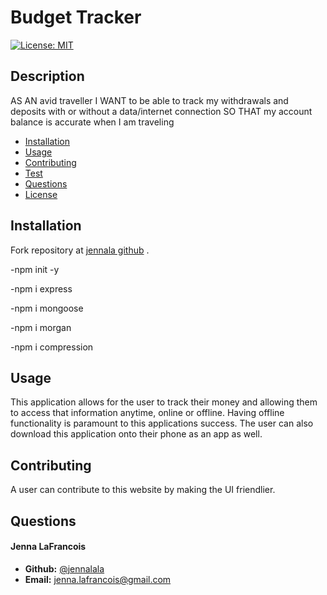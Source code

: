 # Budget Tracker

[![License: MIT](https://img.shields.io/badge/License-MIT-yellow.svg)](https://opensource.org/licenses/MIT)

## Description

AS AN avid traveller
I WANT to be able to track my withdrawals and deposits with or without a data/internet connection
SO THAT my account balance is accurate when I am traveling


* [Installation](#installation)
* [Usage](#usage)
* [Contributing](#usage)
* [Test](#test)
* [Questions](#questions)
* [License](#license)

## Installation

Fork repository at [jennala github](https://github.com/jennalala/budgetTracker) .

-npm init -y

-npm i express

-npm i mongoose

-npm i morgan

-npm i compression


## Usage

This application allows for the user to track their money and allowing them to access that information anytime, online or offline. Having offline functionality is paramount to this applications success. The user can also download this application onto their phone as an app as well. 

## Contributing

A user can contribute to this website by making the UI friendlier. 


## Questions

####  **Jenna LaFrancois** 
*  **Github:** [@jennalala](https://github.com/jennalala)
*  **Email:** [jenna.lafrancois@gmail.com](@gmail.com)
